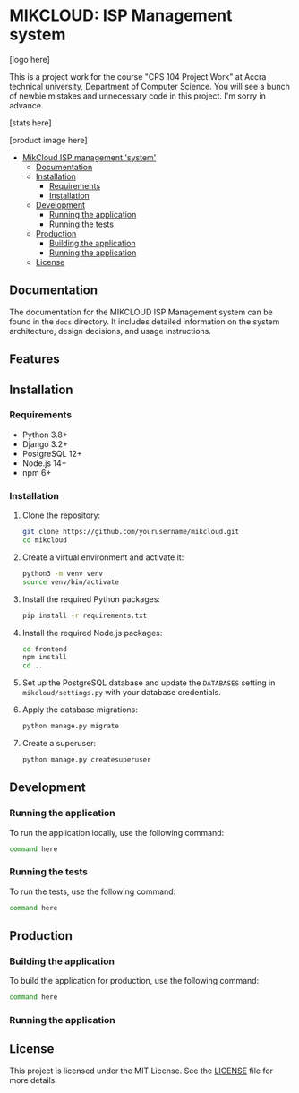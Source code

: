 # MIKCLOUD: ISP Management system

[logo here]

This is a project work for the course "CPS 104 Project Work" at Accra technical university, Department of Computer Science. You will see a bunch of newbie mistakes and unnecessary code in this project. I'm sorry in advance.

[stats here]

[product image here]

- [MikCloud ISP management 'system'](#mikcloud--management-system)
  - [Documentation](#documentation)
  - [Installation](#installation)
    - [Requirements](#requirements)
    - [Installation](#installation-1)
  - [Development](#development)
    - [Running the application](#running-the-application)
    - [Running the tests](#running-the-tests)
  - [Production](#production)
    - [Building the application](#building-the-application)
    - [Running the application](#running-the-application-1)
  - [License](#license)

## Documentation

The documentation for the MIKCLOUD ISP Management system can be found in the `docs` directory. It includes detailed information on the system architecture, design decisions, and usage instructions.

## Features

## Installation

### Requirements

- Python 3.8+
- Django 3.2+
- PostgreSQL 12+
- Node.js 14+
- npm 6+

### Installation

1. Clone the repository:

   ```sh
   git clone https://github.com/yourusername/mikcloud.git
   cd mikcloud
   ```

2. Create a virtual environment and activate it:

   ```sh
   python3 -m venv venv
   source venv/bin/activate
   ```

3. Install the required Python packages:

   ```sh
   pip install -r requirements.txt
   ```

4. Install the required Node.js packages:

   ```sh
   cd frontend
   npm install
   cd ..
   ```

5. Set up the PostgreSQL database and update the `DATABASES` setting in `mikcloud/settings.py` with your database credentials.

6. Apply the database migrations:

   ```sh
   python manage.py migrate
   ```

7. Create a superuser:
   ```sh
   python manage.py createsuperuser
   ```

## Development

### Running the application

To run the application locally, use the following command:

```sh
command here
```

### Running the tests

To run the tests, use the following command:

```sh
command here
```

## Production

### Building the application

To build the application for production, use the following command:

```sh
command here
```

### Running the application

## License

This project is licensed under the MIT License. See the [LICENSE](LICENSE) file for more details.
